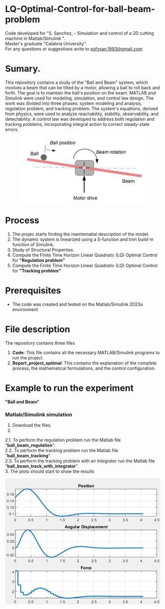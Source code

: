 # LQ-Optimal-Control-for-ball-beam-problem

Code developed for "S. Sanchez, - Simulation and control of a 2D cutting machine in Matlab/Simulink ".  
Master's graduate "Calabria University".  
For any questions or suggestions write to sofysan.1993@gmail.com

# Sumary.
This repository contains a study of the "Ball and Beam" system, which involves a beam that can be tilted by a motor, allowing a ball to roll back and forth. The goal is to maintain the ball's position on the beam. MATLAB and Simulink were used for modeling, simulation, and control law design.
The work was divided into three phases: system modeling and analysis, regulation problem, and tracking problem. The system's equations, derived from physics, were used to analyze reachability, stability, observability, and detectability. A control law was developed to address both regulation and tracking problems, incorporating integral action to correct steady-state errors.

<p align="center">
  <img src="Images/ball beam.png" alt="Texto alternativo" width="400">
</p>

# Process  
1.  The projec starts finding the mamtematial description of the model.
2.	The dynamic system is linearized using a S-function and trim build-in function of Simulink.
3.	Study of Structural Properties. 
4.	Compute the Finite Time Horizon Linear Quadratic (LQ) Optimal Control for **"Regulation problem"**
5.	Compute the Finite Time Horizon Linear Quadratic (LQ) Optimal Control for **"Tracking problem"**

# Prerequisites
- The code was created and tested on the Matlab/Simulink 2023a environment

# File description
The repository contains three files
1. **Code**: This file contains all the necessary MATLAB/Simulink programs to run the project.
2. **Report_project_optimal**: This contains the explanation of the complete process, the mathematical formulations, and the control configuration.


# Example to run the experiment  
**"Ball and Beam"**
### Matlab/Simulink simulation 
1. Download the files.
2. 
2.1. To perform the regulation problem run the Matlab file "**ball_beam_regulation**".  
2.2. To perform the tracking problem run the Matlab file "**ball_beam_tracking**".  
2.3. To perform the tracking problem with an integrator run the Matlab file "**ball_beam_track_with_integrator**".  
3. The plots should start to show the results

<p align="center">
  <img src="Images/control.png" alt="Texto alternativo" width="600">
</p>
